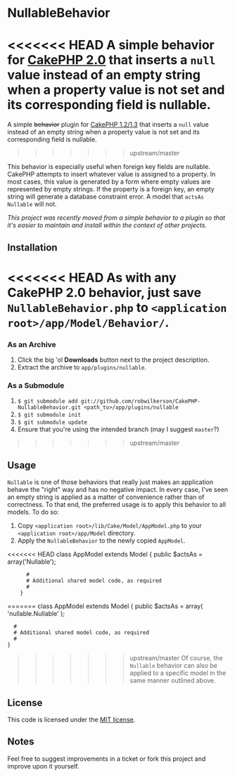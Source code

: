 # NullableBehavior

<<<<<<< HEAD
A simple behavior for [CakePHP 2.0](http://cakephp.org) that inserts a `null` value instead of an empty string when a property value is not set and its corresponding field is nullable.
=======
A simple <strike>behavior</strike> plugin for [CakePHP 1.2/1.3](http://cakephp.org) that inserts a `null` value instead of an empty string when a property value is not set and its corresponding field is nullable.
>>>>>>> upstream/master

This behavior is especially useful when foreign key fields are nullable. CakePHP attempts to insert whatever value is assigned to a property. In most cases, this value is generated by a form where empty values are represented by empty strings. If the property is a foreign key, an empty string will generate a database constraint error. A model that `actsAs Nullable` will not.

*This project was recently moved from a simple behavior to a plugin so that it's easier to maintain and install within the context of other projects.*

## Installation

<<<<<<< HEAD
As with any CakePHP 2.0 behavior, just save `NullableBehavior.php` to `<application root>/app/Model/Behavior/`.
=======
### As an Archive

1. Click the big 'ol **Downloads** button next to the project description.
1. Extract the archive to `app/plugins/nullable`.

### As a Submodule

1. `$ git submodule add git://github.com/robwilkerson/CakePHP-NullableBehavior.git <path_to>/app/plugins/nullable`
1. `$ git submodule init`
1. `$ git submodule update`
1. Ensure that you're using the intended branch (may I suggest `master`?)
>>>>>>> upstream/master

## Usage

`Nullable` is one of those behaviors that really just makes an application behave the "right" way and has no negative impact. In every case, I've seen an empty string is applied as a matter of convenience rather than of correctness. To that end, the preferred usage is to apply this behavior to all models. To do so:

1. Copy `<application root>/lib/Cake/Model/AppModel.php` to your `<application root>/app/Model` directory.
1. Apply the `NullableBehavior` to the newly copied `AppModel`.

<<<<<<< HEAD
		class AppModel extends Model {
		  public $actsAs = array('Nullable');
	
		  # 
		  # Additional shared model code, as required
		  # 
		}
	
=======
    class AppModel extends Model {
      public $actsAs = array( 'nullable.Nullable' );
  
      # 
      # Additional shared model code, as required
      # 
    }
  
>>>>>>> upstream/master
Of course, the `Nullable` behavior can also be applied to a specific model in the same manner outlined above.

## License

This code is licensed under the [MIT license](http://www.opensource.org/licenses/mit-license.php).

## Notes

Feel free to suggest improvements in a ticket or fork this project and improve upon it yourself.
